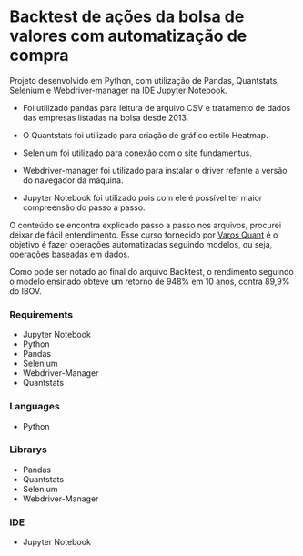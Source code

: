 # Backtest de ações da bolsa de valores com automatização de compra

Projeto desenvolvido em Python, com utilização de Pandas, Quantstats, Selenium e Webdriver-manager na IDE Jupyter Notebook.

- Foi utilizado pandas para leitura de arquivo CSV e tratamento de dados das empresas listadas na bolsa desde 2013.

- O Quantstats foi utilizado para criação de gráfico estilo Heatmap.

- Selenium foi utilizado para conexão com o site fundamentus.

- Webdriver-manager foi utilizado para instalar o driver refente a versão do navegador da máquina.

- Jupyter Notebook foi utilizado pois com ele é possível ter maior compreensão do passo a passo.

O conteúdo se encontra explicado passo a passo nos arquivos, procurei deixar de fácil entendimento. Esse curso fornecido por [Varos Quant](https://www.youtube.com/@varos-programacao) é o objetivo é fazer operações automatizadas seguindo modelos, ou seja, operações baseadas em dados.

Como pode ser notado ao final do arquivo Backtest, o rendimento seguindo o modelo ensinado obteve um retorno de 948% em 10 anos, contra 89,9% do IBOV.

### Requirements

- Jupyter Notebook
- Python 
- Pandas
- Selenium
- Webdriver-Manager
- Quantstats

### Languages

- Python

### Librarys

- Pandas 
- Quantstats
- Selenium
- Webdriver-Manager

### IDE

- Jupyter Notebook



